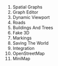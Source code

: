 
  1. Spatial Graphs
  2. Graph Editor
  3. Dynamic Viewport
  4. Roads
  5. Buildings And Trees
  6. Fake 3D
  7. Markings
  8. Saving The World
  9. Integration
  10. OpenStreetMap
  11. MiniMap
